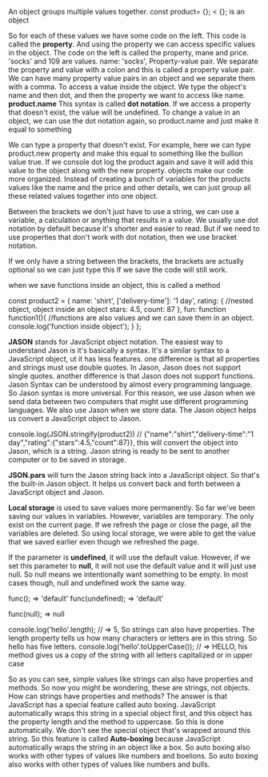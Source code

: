 An object groups multiple values together.
const product= {};  < {}; is an object
    <script>
      const product= {
        name: 'socks',  // So inside our object we just added two values.
        price: 1090
      };
    </script>

So for each of these values we have some code on the left. This code is called the **property**.
And using the property we can access specific values in the object.
The code on the left is called the property, mane and price.
'socks' and 109 are values.
name: 'socks', Property-value pair.
 We separate the property and value with a colon and this is called a property value pair.
We can have many property value pairs in an object and we separate them with a comma. 
To access a value inside the object. We type the object's name and then dot, and then the property we want to access like name.
**product.name** This syntax is called **dot notation**. If we access a property that doesn't exist,
the value will be undefined. To change a value in an object, we can use the dot notation again, so product.name and just make it equal to something

We can type a property that doesn't exist. For example, here we can type product.new property
and make this equal to something like the bullion value true. If we console dot log the product again and save it will add this value to the object along with the new property. 
objects make our code more organized.
Instead of creating a bunch of variables for the products values like the name and the price and other details, we can just group all these related values together into one object.

<!DOCTYPE html>
<html>
  <head>
    <title>Objects</title>
  </head>
  <body>
        <script>
      const product= {
        name: 'socks',
        price: 1090
      };
      console.log(product); // {name: 'socks', price: 1090}
      console.log(typeof product); // object
      console.log(product.name); // name
      console.log(product.price); // 1090
      //  vvv  to change the value associated with the nameproperty to cotton socks. vvv // 
      product.name ='cottton socks'; 
      console.log(product); // {name: 'cottton socks', price: 1090}
      product.newProperty = true;
      console.log(product); // {name: 'cottton socks', price: 1090, newProperty: true}
      delete product.newProperty; //delete new property from the object.
      console.log(product); // {name: 'cottton socks', price: 1090}
    </script>
  </body>
</html>

  <script>
     const product2 = {
        name: 'shirt'
     };
     console.log(product2); // {name: 'shirt'}
     console.log(product2.name); // shirt 
     console.log(product2['name']); // shirt , this is called bracket notation and this does the same thing as dot notation here it gets the value associated with the name property.we use the bracket notation instead of the dot notation, bracket notation lets us use properties that normally don't work with dot notation.
     console.log(product2.delivery-time); // This property will give us an error and that's because JavaScript thinks that this dash is a minus sign and it's trying to do math. So in order to use a property like this, we have to use bracket notation.
     console.log(product2['delivery-time']); // endefined, To replace the dot with square brackets and turn this into a string. Now if we save it no longer gives us an error and because delivery time does not exist in the object, we get the value undefined.
    </script>
  </body>
</html>

Between the brackets we don't just have to use a string, we can use a variable, a calculation or anything that results in a value. We usually use dot notation by default because it's shorter and easier to read. But if we need to use properties that don't work with dot notation, then we use bracket notation.

  <script>
    const product2 = {
        name: 'shirt',
        'delivery-time': '1 day' // If we only have a string between the brackets, the brackets are actually optional so we can just type this If we save the code will still work
     };
     console.log(product2); // {name: 'shirt'}
     console.log(product2.name); // shirt 
     console.log(product2['name']); // shirt , this is called bracket notation and this does the same thing as dot notation here it gets the value associated with the name property.we use the bracket notation instead of the dot notation, bracket notation lets us use properties that normally don't work with dot notation.
     console.log(product2.delivery-time); // This property will give us an error and that's because JavaScript thinks that this dash is a minus sign and it's trying to do math. So in order to use a property like this, we have to use bracket notation.
     console.log(product2['delivery-time']); // endefined, To replace the dot with square brackets and turn this into a string. Now if we save it no longer gives us an error and because delivery time does not exist in the object, we get the value undefined.
    </script>
  </body>
</html>

If we only have a string between the brackets, the brackets are actually optional so we can just type this If we save the code will still work.

when we save functions inside an object, this is called a method 

const product2 = {
  name: 'shirt',
  ['delivery-time']: '1 day',
  rating: { //nested object, object inside an object
    stars: 4.5,
    count: 87
  },
  fun: function function1(){ //functions are also values and we can save them in an object. 
    console.log('function inside object');
  }
};

**JASON** stands for JavaScript object notation. The easiest way to understand Jason is it's basically a syntax. It's a similar syntax to a JavaScript object, ut it has less features. one difference is that all properties and strings must use double quotes. In Jason, Jason does not support single quotes. another difference is that Jason does not support functions. Jason Syntax can be understood by almost every programming language. So Jason syntax is more universal. For this reason, we use Jason when we send data between two computers that might use different programming languages. We also use Jason when we store data.
 The Jason object helps us convert a JavaScript object to Jason.

console.log(JSON.stringify(product2))  // {"name":"shirt","delivery-time":"1 day","rating":{"stars":4.5,"count":87}}, this will convert the object into Jason, which is a string. Jason string is ready to be sent to another computer
or to be saved in storage.

**JSON.pars** will turn the Jason string back
into a JavaScript object. So that's the built-in Jason object.
It helps us convert back and forth between a JavaScript object and Jason.

<script>
     const jsonString = JSON.stringify(product2);
     console.log(JSON.parse (jsonString)); // {"name":"shirt","delivery-time":"1 day","rating":{"stars":4.5,"count":87}} jason.pars will turn the Jason string back
</script>

**Local storage** is used to save values more permanently. So far we've been saving our values in variables. However, variables are temporary. The only exist on the current page. If we refresh the page or close the page, all the variables are deleted. So using local storage,
we were able to get the value that we saved earlier even though we refreshed the page.

<script>
  localStorage.setItem('message','hello');
  console.log (localStorage.getItem('message')); // hello
</script>

If the parameter is **undefined**, it will use the default value. However, if we set this parameter to **null**, it will not use the default value and it will just use null. So null means we intentionally want something to be empty.
In most cases though, null and undefined work the same way.

func(); => 'default'
func(undefined); => 'default'

func(null); => null

console.log('hello'.length);
     // => 5, So strings can also have properties. The length property tells us how many characters or letters are in this string. So hello has five letters.
console.log('hello'.toUpperCase()); 
     // => HELLO, his method gives us a copy of the string with all letters capitalized or in upper case

So as you can see,
simple values like strings can also have properties and methods. So now you might be wondering,
these are strings, not objects. How can strings have properties and methods?
The answer is that JavaScript has a special feature called auto boxing.
JavaScript automatically wraps this string in a special object first,
and this object has the property length and the method to uppercase. So this is done automatically.
We don't see the special object that's wrapped around this string.
So this feature is called **Auto-boxing** because JavaScript automatically wraps the string in an object like a box.  So auto boxing also works with other types of values like numbers and boelions. So auto boxing also works with other types of values like numbers and bulls.